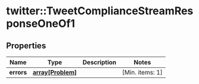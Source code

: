 # twitter::TweetComplianceStreamResponseOneOf1


## Properties
Name | Type | Description | Notes
------------ | ------------- | ------------- | -------------
**errors** | [**array[Problem]**](Problem.md) |  | [Min. items: 1] 


